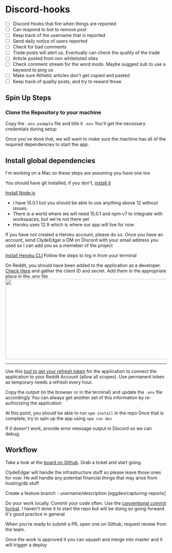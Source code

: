 # Discord-hooks

- [ ] Discord Hooks that fire when things are reported
- [ ] Can respond to bot to remove post
- [ ] Keep track of the username that is reported
- [ ] Send daily notice of users reported
- [ ] Check for bad comments
- [ ] Trade posts will alert us. Eventually can check the quality of the trade
- [ ] Article posted from non whitelisted sites
- [ ] Check comment stream for the word mods. Maybe suggest sub to use a keyword to ping us
- [ ] Make sure Athletic articles don't get copied and pasted
- [ ] Keep track of quality posts, and try to reward those

## Spin Up Steps

### Clone the Repository to your machine

Copy the `.env.example` file and title it `.env`
You'll get the necessary credentials during setup

Once you've done that, we will want to make sure the machine has all of the required dependencies to start the app.

## Install global dependencies

I'm working on a Mac so these steps are assuming you have one too

You should have git installed, if you don't, [install it](https://www.atlassian.com/git/tutorials/install-git)

[Install Node.js](https://changelog.com/posts/install-node-js-with-homebrew-on-os-x)

- I have 15.0.1 but you should be able to use anything above 12 without issues.
- There is a world where we will need 15.0.1 and npm v7 to integrate with workspaces, but we're not there yet
- Heroku uses 12.9 which is where our app will live for now

If you have not created a Heroku account, please do so.
Once you have an account, send ClydeEdgar a DM on Discord with your email address you used so I can add you as a memeber of the project

[Install Heroku CLI](https://devcenter.heroku.com/articles/heroku-cli)
Follow the steps to log in from your terminal

On Reddit, you should have been added to the application as a developer. [Check Here](https://www.reddit.com/prefs/apps) and gather the client ID and secret. Add them in the appropriate place in the .env file
<img src="https://justinstolpe.com/blog/wp-content/uploads/2019/01/testappedited.png" height=250 width=600 />

---

Use this [tool to get your refresh token](https://github.com/not-an-aardvark/reddit-oauth-helper) for the application to connect the application to your Reddit Account (allow all scopes). Use permanent token as temporary needs a refresh every hour.

Copy the output (in the browser or in the terminal) and update the `.env` file accordingly
You can always get another set of this information by re-authorizing the application

At this point, you should be able to run `npm install` in the repo
Once that is complete, try to spin up the app using `npm run dev`

If it doesn't work, provide error message output in Discord so we can debug.

## Workflow

Take a look at the [board on Github](https://github.com/r-nyknicks-moderators/discord-hooks/projects/1). Grab a ticket and start going.

ClydeEdgar will handle the infrastructure stuff so please leave those ones for now. He will handle any potential financial things that may arise from hosting/db stuff

Create a feature branch - username/description [eggdev/capturing-reports]

Do your work locally. Commit your code often. Use the [conventional commit format](conventionalcommits.org). I haven't done it to start the repo but will be doing so going forward. It's good practice in general

When you're ready to submit a PR, open one on Github, request review from the team.

Once the work is approved it you can squash and merge into master and it will trigger a deploy
